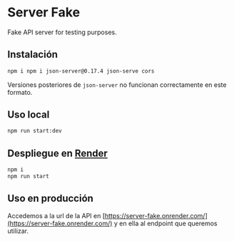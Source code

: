 # Server Fake

Fake API server for testing purposes.

## Instalación

```bash
npm i npm i json-server@0.17.4 json-serve cors
```

Versiones posteriores de `json-server` no funcionan correctamente en este formato.

## Uso local

```bash
npm run start:dev
```

## Despliegue en [Render](https://render.com/)

```bash
npm i
npm run start
```

## Uso en producción

Accedemos a la url de la API en [https://server-fake.onrender.com/](https://server-fake.onrender.com/) y en ella al endpoint que queremos utilizar.
